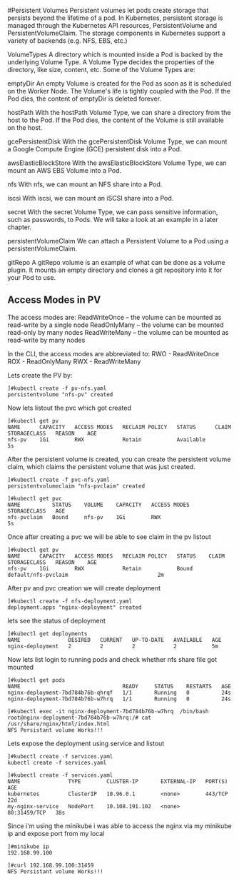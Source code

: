 #Persistent Volumes
Persistent volumes let pods create storage that persists beyond the lifetime of a pod.
In Kubernetes, persistent storage is managed through the Kubernetes API resources, PersistentVolume and PersistentVolumeClaim. The storage components in Kubernetes support a variety of backends (e.g. NFS, EBS, etc.)

VolumeTypes
A directory which is mounted inside a Pod is backed by the underlying Volume Type. A Volume Type decides the properties of the directory, like size, content, etc. Some of the Volume Types are:

emptyDir
An empty Volume is created for the Pod as soon as it is scheduled on the Worker Node. The Volume's life is tightly coupled with the Pod. If the Pod dies, the content of emptyDir is deleted forever.

hostPath
With the hostPath Volume Type, we can share a directory from the host to the Pod. If the Pod dies, the content of the Volume is still available on the host.

gcePersistentDisk
With the gcePersistentDisk Volume Type, we can mount a Google Compute Engine (GCE) persistent disk into a Pod.

awsElasticBlockStore
With the awsElasticBlockStore Volume Type, we can mount an AWS EBS Volume into a Pod.

nfs
With nfs, we can mount an NFS share into a Pod.

iscsi
With iscsi, we can mount an iSCSI share into a Pod.

secret
With the secret Volume Type, we can pass sensitive information, such as passwords, to Pods. We will take a look at an example in a later chapter.

persistentVolumeClaim
We can attach a Persistent Volume to a Pod using a persistentVolumeClaim.

gitRepo
A gitRepo volume is an example of what can be done as a volume plugin. It mounts an empty directory and clones a git repository into it for your Pod to use.



Access Modes in PV
------------------
The access modes are:
ReadWriteOnce – the volume can be mounted as read-write by a single node
ReadOnlyMany – the volume can be mounted read-only by many nodes
ReadWriteMany – the volume can be mounted as read-write by many nodes

In the CLI, the access modes are abbreviated to:
RWO - ReadWriteOnce
ROX - ReadOnlyMany
RWX - ReadWriteMany

Lets create the PV by:
```
]#kubectl create -f pv-nfs.yaml
persistentvolume "nfs-pv" created
```

Now lets listout the pvc which got created
```
]#kubectl get pv
NAME      CAPACITY   ACCESS MODES   RECLAIM POLICY   STATUS      CLAIM     STORAGECLASS   REASON    AGE
nfs-pv    1Gi        RWX            Retain           Available                                      5s
```

After the persistent volume is created, you can create the persistent volume claim, which claims the persistent volume that was just created.
```
]#kubectl create -f pvc-nfs.yaml
persistentvolumeclaim "nfs-pvclaim" created

]#kubectl get pvc
NAME          STATUS    VOLUME    CAPACITY   ACCESS MODES   STORAGECLASS   AGE
nfs-pvclaim   Bound     nfs-pv    1Gi        RWX                           5s
```

Once after creating a pvc we will be able to see claim in the pv listout
```
]#kubectl get pv
NAME      CAPACITY   ACCESS MODES   RECLAIM POLICY   STATUS    CLAIM                 STORAGECLASS   REASON    AGE
nfs-pv    1Gi        RWX            Retain           Bound     default/nfs-pvclaim                            2m
```

After pv and pvc creation we will create deployment
```
]#kubectl create -f nfs-deployment.yaml
deployment.apps "nginx-deployment" created
```

lets see the status of deployment
```
]#kubectl get deployments
NAME               DESIRED   CURRENT   UP-TO-DATE   AVAILABLE   AGE
nginx-deployment   2         2         2            2           5m
```

Now lets list login to running pods and check whether nfs share file got mounted
```
]#kubectl get pods
NAME                                READY     STATUS    RESTARTS   AGE
nginx-deployment-7bd784b76b-qhrqf   1/1       Running   0          24s
nginx-deployment-7bd784b76b-w7hrq   1/1       Running   0          24s

]#kubectl exec -it nginx-deployment-7bd784b76b-w7hrq  /bin/bash
root@nginx-deployment-7bd784b76b-w7hrq:/# cat /usr/share/nginx/html/index.html
NFS Persistant volume Works!!!
```
 
Lets expose the deployment using service and listout
```
]#kubectl create -f services.yaml
kubectl create -f services.yaml

]#kubectl create -f services.yaml
NAME               TYPE        CLUSTER-IP       EXTERNAL-IP   PORT(S)        AGE
kubernetes         ClusterIP   10.96.0.1        <none>        443/TCP        22d
my-nginx-service   NodePort    10.108.191.102   <none>        80:31459/TCP   38s
```

Since i'm using the minikube i was able to access the nginx via my minikube ip and expose port from my local
```
]#minikube ip
192.168.99.100

]#curl 192.168.99.100:31459
NFS Persistant volume Works!!!
```

